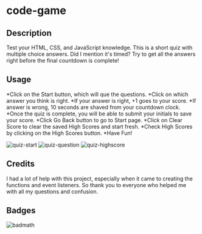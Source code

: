 # code-game

## Description
Test your HTML, CSS, and JavaScript knowledge. This is a short quiz with multiple choice answers.  Did I mention it's timed? Try to get all the answers right before the final countdown is complete!

## Usage
*Click on the Start button, which will que the questions.
*Click on which answer you think is right. 
*If your answer is right, +1 goes to your score.
*If answer is wrong, 10 seconds are shaved from your countdown clock.
*Once the quiz is complete, you will be able to submit your initials to save your score.
*Click Go Back button to go to Start page.
*Click on Clear Score to clear the saved High Scores and start fresh.
*Check High Scores by clicking on the High Scores button.
*Have Fun!

![quiz-start](https://user-images.githubusercontent.com/110785267/186571813-99b70d13-06ce-4a4c-8dd3-6d87859a4acd.jpeg)
![quiz-question](https://user-images.githubusercontent.com/110785267/186571818-954c6105-8e5a-49c2-812e-52745936380f.jpeg)
![quiz-highscore](https://user-images.githubusercontent.com/110785267/186571824-884ef7a8-6a66-4c2c-9466-272766572e9a.jpeg)

## Credits
I had a lot of help with this project, especially when it came to creating the functions and event listeners. So thank you to everyone who helped me with all my questions and confusion.

## Badges
![badmath](https://img.shields.io/github/languages/top/lernantino/badmath)
